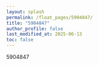```yaml
---
layout: splash
permalink: /float_pages/5904847/
title: "5904847"
author_profile: false
last_modified_at: 2025-06-13
toc: false
---
```

 
5904847
